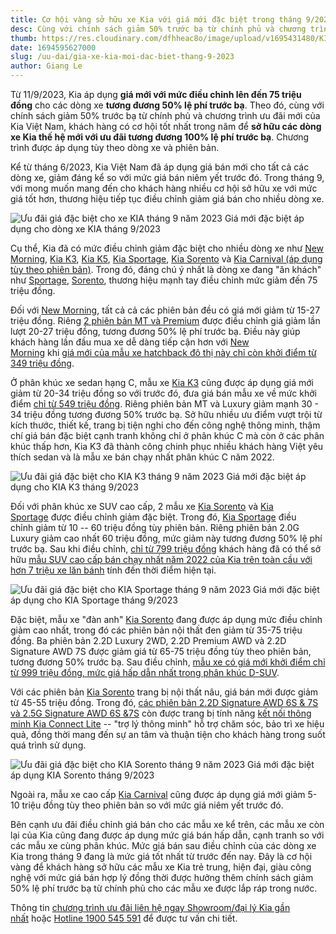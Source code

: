 ```yaml
---
title: Cơ hội vàng sở hữu xe Kia với giá mới đặc biệt trong tháng 9/2023
desc: Cùng với chính sách giảm 50% trước bạ từ chính phủ và chương trình ưu đãi mới của Kia Việt Nam, khách hàng có cơ hội tốt nhất trong năm để sở hữu các dòng xe Kia thế hệ mới với ưu đãi tương đương 100% lệ phí trước bạ.
thumb: https://res.cloudinary.com/dfhheac8o/image/upload/v1695431480/KIA/KIA%20Posts/uu-dai-kia-thang-9-thumbnail_cwzpns.webp
date: 1694595627000
slug: /uu-dai/gia-xe-kia-moi-dac-biet-thang-9-2023
author: Giang Le
---
```


Từ 11/9/2023, Kia áp dụng **giá mới với mức điều chỉnh lên đến 75 triệu đồng** cho các dòng xe **tương đương 50% lệ phí trước bạ**. Theo đó, cùng với chính sách giảm 50% trước bạ từ chính phủ và chương trình ưu đãi mới của Kia Việt Nam, khách hàng có cơ hội tốt nhất trong năm để **sở hữu các dòng xe Kia thế hệ mới với ưu đãi tương đương 100% lệ phí trước bạ**. Chương trình được áp dụng tùy theo dòng xe và phiên bản.

Kể từ tháng 6/2023, Kia Việt Nam đã áp dụng giá bán mới cho tất cả các dòng xe, giảm đáng kể so với mức giá bán niêm yết trước đó. Trong tháng 9, với mong muốn mang đến cho khách hàng nhiều cơ hội sở hữu xe với mức giá tốt hơn, thương hiệu tiếp tục điều chỉnh giảm giá bán cho nhiều dòng xe.

<div class="post-img-wrapper" style={{aspectRatio:1.776}}>
<Image src="https://res.cloudinary.com/dfhheac8o/image/upload/v1695342070/KIA/KIA%20Posts/gia-dac-biet-kia-thang-9-2023_qmrw12.webp" alt="Ưu đãi giá đặc biệt cho xe KIA tháng 9 năm 2023" fill={true} />
<span class="post-img-title">Giá mới đặc biệt áp dụng cho dòng xe KIA tháng 9/2023</span>
</div>

Cụ thể, Kia đã có mức điều chỉnh giảm đặc biệt cho nhiều dòng xe như [New Morning](https://kiavietnam.com.vn/new-morning), [Kia K3](https://kiavietnam.com.vn/the-new-k3), [Kia K5](https://kiavietnam.com.vn/kia-k5), [Kia Sportage](https://kiavietnam.com.vn/kia-sportage), [Kia Sorento](https://kiavietnam.com.vn/kia-sorento) và [Kia Carnival (áp dụng tùy theo phiên bản)](https://kiavietnam.com.vn/carnival). Trong đó, đáng chú ý nhất là dòng xe đang "ăn khách" như [Sportage](https://kiavietnam.com.vn/kia-sportage), [Sorento](https://kiavietnam.com.vn/kia-sorento), thương hiệu mạnh tay điều chỉnh mức giảm đến 75 triệu đồng.

Đối với [New Morning](https://kiavietnam.com.vn/new-morning), tất cả cả các phiên bản đều có giá mới giảm từ 15-27 triệu đồng. Riêng [2 phiên bản MT và Premium](https://kiavietnam.com.vn/new-morning) được điều chỉnh giá giảm lần lượt 20-27 triệu đồng, tương đương 50% lệ phí trước bạ. Điều này giúp khách hàng lần đầu mua xe dễ dàng tiếp cận hơn với [New Morning](https://kiavietnam.com.vn/new-morning) khi [giá mới của mẫu xe hatchback đô thị này chỉ còn khởi điểm từ 349 triệu đồng](https://kiavietnam.com.vn/gia-xe?products%5B%5D=new-morning&sort=a-z&display=rows).

Ở phân khúc xe sedan hạng C, mẫu xe [Kia K3](https://kiavietnam.com.vn/the-new-k3) cũng được áp dụng giá mới giảm từ 20-34 triệu đồng so với trước đó, đưa giá bán mẫu xe về mức khởi điểm [chỉ từ 549 triệu đồng](https://kiavietnam.com.vn/gia-xe?products%5B%5D=the-new-k3&sort=asc&display=rows). Riêng phiên bản MT và Luxury giảm mạnh 30 - 34 triệu đồng tương đương 50% trước bạ. Sở hữu nhiều ưu điểm vượt trội từ kích thước, thiết kế, trang bị tiện nghi cho đến công nghệ thông minh, thậm chí giá bán đặc biệt cạnh tranh không chỉ ở phân khúc C mà còn ở các phân khúc thấp hơn, Kia K3 đã thành công chinh phục nhiều khách hàng Việt yêu thích sedan và là mẫu xe bán chạy nhất phân khúc C năm 2022.

<div class="post-img-wrapper" style={{aspectRatio:1.776}}>
<Image src="https://res.cloudinary.com/dfhheac8o/image/upload/v1695342070/KIA/KIA%20Posts/kia-k3-khuyen-mai-thang-9_d7v7t8.webp" alt="Ưu đãi giá đặc biệt cho KIA K3 tháng 9 năm 2023" fill={true} />
<span class="post-img-title">Giá mới đặc biệt áp dụng cho KIA K3 tháng 9/2023</span>
</div>

Đối với phân khúc xe SUV cao cấp, 2 mẫu xe [Kia Sorento](https://kiavietnam.com.vn/kia-sorento) và [Kia Sportage](https://kiavietnam.com.vn/kia-sportage) được điều chỉnh giảm đặc biệt. Trong đó, [Kia Sportage](https://kiavietnam.com.vn/kia-sportage) điều chỉnh giảm từ 10 -- 60 triệu đồng tùy phiên bản. Riêng phiên bản 2.0G Luxury giảm cao nhất 60 triệu đồng, mức giảm này tương đương 50% lệ phí trước bạ. Sau khi điều chỉnh, [chỉ từ 799 triệu đồng](https://kiavietnam.com.vn/kia-sportage) khách hàng đã có thể sở hữu [mẫu SUV cao cấp bán chạy nhất năm 2022 của Kia trên toàn cầu với hơn 7 triệu xe lăn bánh](https://kiavietnam.com.vn/kia-sportage) tính đến thời điểm hiện tại.

<div class="post-img-wrapper" style={{aspectRatio:1.776}}>
<Image src="https://res.cloudinary.com/dfhheac8o/image/upload/v1695342070/KIA/KIA%20Posts/kia-sportage-khuyen-mai-thang-9_oqlbhq.webp" alt="Ưu đãi giá đặc biệt cho KIA Sportage tháng 9 năm 2023" fill={true} />
<span class="post-img-title">Giá mới đặc biệt áp dụng cho KIA Sportage tháng 9/2023</span>
</div>

Đặc biệt, mẫu xe "đàn anh" [Kia Sorento](https://kiavietnam.com.vn/kia-sorento) đang được áp dụng mức điều chỉnh giảm cao nhất, trong đó các phiên bản nội thất đen giảm từ 35-75 triệu đồng. Ba phiên bản 2.2D Luxury 2WD, 2.2D Premium AWD và 2.2D Signature AWD 7S được giảm giá từ 65-75 triệu đồng tùy theo phiên bản, tương đương 50% trước bạ. Sau điều chỉnh, [mẫu xe có giá mới khởi điểm chỉ từ 999 triệu đồng, mức giá hấp dẫn nhất trong phân khúc D-SUV](https://kiavietnam.com.vn/gia-xe?products%5B%5D=kia-sorento&sort=asc&display=rows).

Với các phiên bản [Kia Sorento](https://kiavietnam.com.vn/kia-sorento) trang bị nội thất nâu, giá bán mới được giảm từ 45-55 triệu đồng. Trong đó, [các phiên bản 2.2D Signature AWD 6S & 7S và 2.5G Signature AWD 6S &7S](https://kiavietnam.com.vn/kia-sorento) còn được trang bị tính năng [kết nối thông minh Kia Connect Lite](https://kiavietnam.com.vn/kia-connect) -- "trợ lý thông minh" hỗ trợ chăm sóc, bảo trì xe hiệu quả, đồng thời mang đến sự an tâm và thuận tiện cho khách hàng trong suốt quá trình sử dụng.

<div class="post-img-wrapper" style={{aspectRatio:1.776}}>
<Image src="https://res.cloudinary.com/dfhheac8o/image/upload/v1695342071/KIA/KIA%20Posts/kia-sorento-khuyen-mai-thang-9_wbn7br.webp" alt="Ưu đãi giá đặc biệt cho KIA Sorento tháng 9 năm 2023" fill={true} />
<span class="post-img-title">Giá mới đặc biệt áp dụng KIA Sorento tháng 9/2023</span>
</div>

Ngoài ra, mẫu xe cao cấp [Kia Carnival](https://kiavietnam.com.vn/carnival) cũng được áp dụng giá mới giảm 5-10 triệu đồng tùy theo phiên bản so với mức giá niêm yết trước đó.

Bên cạnh ưu đãi điều chỉnh giá bán cho các mẫu xe kể trên, các mẫu xe còn lại của Kia cũng đang được áp dụng mức giá bán hấp dẫn, cạnh tranh so với các mẫu xe cùng phân khúc. Mức giá bán sau điều chỉnh của các dòng xe Kia trong tháng 9 đang là mức giá tốt nhất từ trước đến nay. Đây là cơ hội vàng để khách hàng sở hữu các mẫu xe Kia trẻ trung, hiện đại, giàu công nghệ với mức giá bán hợp lý đồng thời được hưởng thêm chính sách giảm 50% lệ phí trước bạ từ chính phủ cho các mẫu xe được lắp ráp trong nước.

Thông tin [chương trình ưu đãi liên hệ ngay Showroom/đại lý Kia gần nhất](https://kiavietnam.com.vn/lien-he) hoặc [Hotline 1900 545 591](https://kiavietnam.com.vn/lien-he) để được tư vấn chi tiết.
